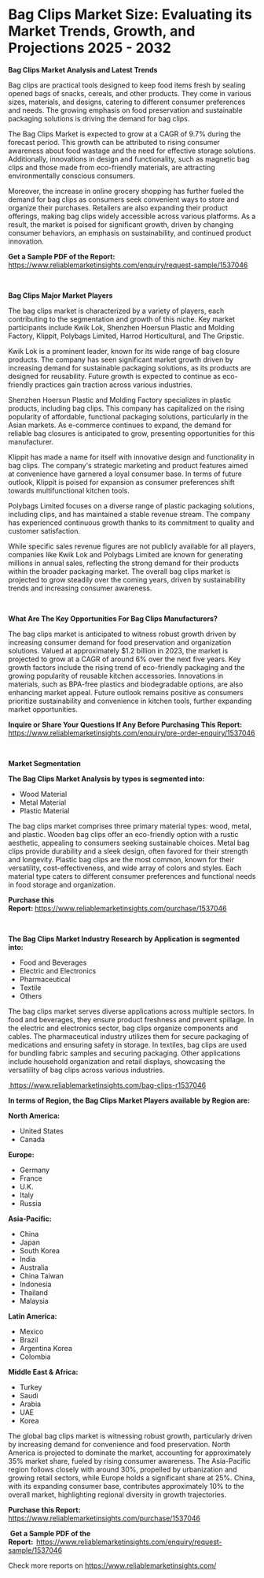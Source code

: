 <p><h1>Bag Clips Market Size: Evaluating its Market Trends, Growth, and Projections 2025 - 2032</h1></p><p><strong>Bag Clips Market Analysis and Latest Trends</strong></p>
<p><p>Bag clips are practical tools designed to keep food items fresh by sealing opened bags of snacks, cereals, and other products. They come in various sizes, materials, and designs, catering to different consumer preferences and needs. The growing emphasis on food preservation and sustainable packaging solutions is driving the demand for bag clips. </p><p>The Bag Clips Market is expected to grow at a CAGR of 9.7% during the forecast period. This growth can be attributed to rising consumer awareness about food wastage and the need for effective storage solutions. Additionally, innovations in design and functionality, such as magnetic bag clips and those made from eco-friendly materials, are attracting environmentally conscious consumers. </p><p>Moreover, the increase in online grocery shopping has further fueled the demand for bag clips as consumers seek convenient ways to store and organize their purchases. Retailers are also expanding their product offerings, making bag clips widely accessible across various platforms. As a result, the market is poised for significant growth, driven by changing consumer behaviors, an emphasis on sustainability, and continued product innovation.</p></p>
<p><strong>Get a Sample PDF of the Report:&nbsp;</strong> <a href="https://www.reliablemarketinsights.com/enquiry/request-sample/1537046?utm_campaign=3065&utm_medium=2&utm_source=Github&utm_content=ia&utm_term=02042025&utm_id=bag-clips">https://www.reliablemarketinsights.com/enquiry/request-sample/1537046</a></p>
<p>&nbsp;</p>
<p><strong>Bag Clips Major Market Players</strong></p>
<p><p>The bag clips market is characterized by a variety of players, each contributing to the segmentation and growth of this niche. Key market participants include Kwik Lok, Shenzhen Hoersun Plastic and Molding Factory, Klippit, Polybags Limited, Harrod Horticultural, and The Gripstic.</p><p>Kwik Lok is a prominent leader, known for its wide range of bag closure products. The company has seen significant market growth driven by increasing demand for sustainable packaging solutions, as its products are designed for reusability. Future growth is expected to continue as eco-friendly practices gain traction across various industries.</p><p>Shenzhen Hoersun Plastic and Molding Factory specializes in plastic products, including bag clips. This company has capitalized on the rising popularity of affordable, functional packaging solutions, particularly in the Asian markets. As e-commerce continues to expand, the demand for reliable bag closures is anticipated to grow, presenting opportunities for this manufacturer.</p><p>Klippit has made a name for itself with innovative design and functionality in bag clips. The company's strategic marketing and product features aimed at convenience have garnered a loyal consumer base. In terms of future outlook, Klippit is poised for expansion as consumer preferences shift towards multifunctional kitchen tools.</p><p>Polybags Limited focuses on a diverse range of plastic packaging solutions, including clips, and has maintained a stable revenue stream. The company has experienced continuous growth thanks to its commitment to quality and customer satisfaction.</p><p>While specific sales revenue figures are not publicly available for all players, companies like Kwik Lok and Polybags Limited are known for generating millions in annual sales, reflecting the strong demand for their products within the broader packaging market. The overall bag clips market is projected to grow steadily over the coming years, driven by sustainability trends and increasing consumer awareness.</p></p>
<p>&nbsp;</p>
<p><strong>What Are The Key Opportunities For Bag Clips Manufacturers?</strong></p>
<p><p>The bag clips market is anticipated to witness robust growth driven by increasing consumer demand for food preservation and organization solutions. Valued at approximately $1.2 billion in 2023, the market is projected to grow at a CAGR of around 6% over the next five years. Key growth factors include the rising trend of eco-friendly packaging and the growing popularity of reusable kitchen accessories. Innovations in materials, such as BPA-free plastics and biodegradable options, are also enhancing market appeal. Future outlook remains positive as consumers prioritize sustainability and convenience in kitchen tools, further expanding market opportunities.</p></p>
<p><strong>Inquire or Share Your Questions If Any Before Purchasing This Report:</strong> <a href="https://www.reliablemarketinsights.com/enquiry/pre-order-enquiry/1537046?utm_campaign=3065&utm_medium=2&utm_source=Github&utm_content=ia&utm_term=02042025&utm_id=bag-clips">https://www.reliablemarketinsights.com/enquiry/pre-order-enquiry/1537046</a></p>
<p>&nbsp;</p>
<p><strong>Market Segmentation</strong></p>
<p><strong>The Bag Clips Market Analysis by types is segmented into:</strong></p>
<p><ul><li>Wood Material</li><li>Metal Material</li><li>Plastic Material</li></ul></p>
<p><p>The bag clips market comprises three primary material types: wood, metal, and plastic. Wooden bag clips offer an eco-friendly option with a rustic aesthetic, appealing to consumers seeking sustainable choices. Metal bag clips provide durability and a sleek design, often favored for their strength and longevity. Plastic bag clips are the most common, known for their versatility, cost-effectiveness, and wide array of colors and styles. Each material type caters to different consumer preferences and functional needs in food storage and organization.</p></p>
<p><strong>Purchase this Report:&nbsp;</strong><a href="https://www.reliablemarketinsights.com/purchase/1537046?utm_campaign=3065&utm_medium=2&utm_source=Github&utm_content=ia&utm_term=02042025&utm_id=bag-clips">https://www.reliablemarketinsights.com/purchase/1537046</a></p>
<p>&nbsp;</p>
<p><strong>The Bag Clips Market Industry Research by Application is segmented into:</strong></p>
<p><ul><li>Food and Beverages</li><li>Electric and Electronics</li><li>Pharmaceutical</li><li>Textile</li><li>Others</li></ul></p>
<p><p>The bag clips market serves diverse applications across multiple sectors. In food and beverages, they ensure product freshness and prevent spillage. In the electric and electronics sector, bag clips organize components and cables. The pharmaceutical industry utilizes them for secure packaging of medications and ensuring safety in storage. In textiles, bag clips are used for bundling fabric samples and securing packaging. Other applications include household organization and retail displays, showcasing the versatility of bag clips across various industries.</p></p>
<p><a href="https://www.reliablemarketinsights.com/bag-clips-r1537046?utm_campaign=3065&utm_medium=2&utm_source=Github&utm_content=ia&utm_term=02042025&utm_id=bag-clips">&nbsp;https://www.reliablemarketinsights.com/bag-clips-r1537046</a></p>
<p><strong>In terms of Region, the Bag Clips Market Players available by Region are:</strong></p>
<p>
    <p> <strong> North America: </strong>
        <ul>
            <li>United States</li>
            <li>Canada</li>
        </ul>
        </p> 
    <p> <strong> Europe: </strong>
        <ul>
            <li>Germany</li>
            <li>France</li>
            <li>U.K.</li>
            <li>Italy</li>
            <li>Russia</li>
        </ul>
        </p> 
    <p> <strong> Asia-Pacific: </strong>
        <ul>
            <li>China</li>
            <li>Japan</li>
            <li>South Korea</li>
            <li>India</li>
            <li>Australia</li>
            <li>China Taiwan</li>
            <li>Indonesia</li>
            <li>Thailand</li>
            <li>Malaysia</li>
        </ul>
        </p> 
    <p> <strong> Latin America: </strong>
        <ul>
            <li>Mexico</li>
            <li>Brazil</li>
            <li>Argentina Korea</li>
            <li>Colombia</li>
        </ul>
        </p> 
    <p> <strong> Middle East & Africa: </strong>
        <ul>
            <li>Turkey</li>
            <li>Saudi</li>
            <li>Arabia</li>
            <li>UAE</li>
            <li>Korea</li>
        </ul>
    </p>
    </p>
<p><p>The global bag clips market is witnessing robust growth, particularly driven by increasing demand for convenience and food preservation. North America is projected to dominate the market, accounting for approximately 35% market share, fueled by rising consumer awareness. The Asia-Pacific region follows closely with around 30%, propelled by urbanization and growing retail sectors, while Europe holds a significant share at 25%. China, with its expanding consumer base, contributes approximately 10% to the overall market, highlighting regional diversity in growth trajectories.</p></p>
<p><strong>Purchase this Report: </strong><a href="https://www.reliablemarketinsights.com/purchase/1537046?utm_campaign=3065&utm_medium=2&utm_source=Github&utm_content=ia&utm_term=02042025&utm_id=bag-clips">https://www.reliablemarketinsights.com/purchase/1537046</a></p>
<p>&nbsp;<strong>Get a Sample PDF of the Report:&nbsp;&nbsp;</strong><a href="https://www.reliablemarketinsights.com/enquiry/request-sample/1537046?utm_campaign=3065&utm_medium=2&utm_source=Github&utm_content=ia&utm_term=02042025&utm_id=bag-clips">https://www.reliablemarketinsights.com/enquiry/request-sample/1537046</a></p>
<p><strong></strong></p>
<p>Check more reports on <a href="https://www.reliablemarketinsights.com/?utm_campaign=3065&utm_medium=2&utm_source=Github&utm_content=ia&utm_term=02042025&utm_id=bag-clips">https://www.reliablemarketinsights.com/</a></p>